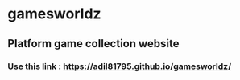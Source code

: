 # gamesworldz

## Platform game collection website

### Use this link : https://adil81795.github.io/gamesworldz/
